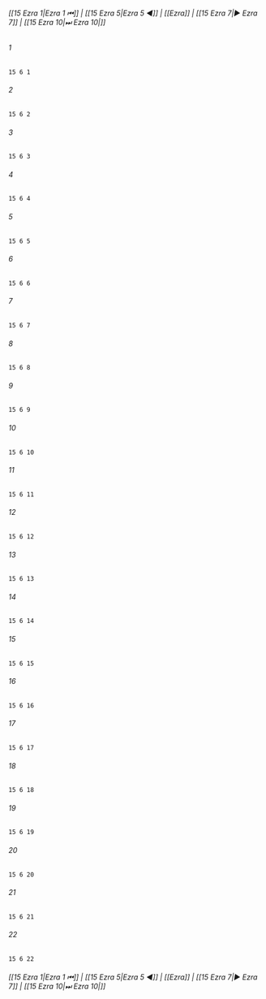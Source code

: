 
###### [[15 Ezra 1|Ezra 1 ⏮]] | [[15 Ezra 5|Ezra 5 ◀]] | [[Ezra]] | [[15 Ezra 7|▶ Ezra 7]] | [[15 Ezra 10|⏭ Ezra 10|]]

###### 1
``` verse
15 6 1 
```
###### 2
``` verse
15 6 2 
```
###### 3
``` verse
15 6 3 
```
###### 4
``` verse
15 6 4 
```
###### 5
``` verse
15 6 5 
```
###### 6
``` verse
15 6 6 
```
###### 7
``` verse
15 6 7 
```
###### 8
``` verse
15 6 8 
```
###### 9
``` verse
15 6 9 
```
###### 10
``` verse
15 6 10 
```
###### 11
``` verse
15 6 11 
```
###### 12
``` verse
15 6 12 
```
###### 13
``` verse
15 6 13 
```
###### 14
``` verse
15 6 14 
```
###### 15
``` verse
15 6 15 
```
###### 16
``` verse
15 6 16 
```
###### 17
``` verse
15 6 17 
```
###### 18
``` verse
15 6 18 
```
###### 19
``` verse
15 6 19 
```
###### 20
``` verse
15 6 20 
```
###### 21
``` verse
15 6 21 
```
###### 22
``` verse
15 6 22 
```

###### [[15 Ezra 1|Ezra 1 ⏮]] | [[15 Ezra 5|Ezra 5 ◀]] | [[Ezra]] | [[15 Ezra 7|▶ Ezra 7]] | [[15 Ezra 10|⏭ Ezra 10|]]

